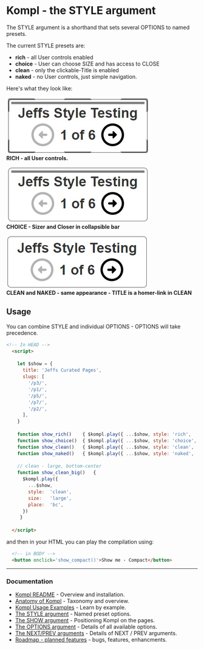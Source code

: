 # Kompl - the STYLE argument

The STYLE argument is a shorthand that sets several OPTIONS to named presets.

The current STYLE presets are:
  * **rich** - all User controls enabled
  * **choice** - User can choose SIZE and has access to CLOSE
  * **clean** - only the clickable-Title is enabled
  * **naked** - no User controls, just simple navigation.

Here's what they look like:

![Style RICH](kompl-style-rich.jpg)<br>
**RICH - all User controls.**

![Style CHOICE](kompl-style-choice.jpg)<br>
**CHOICE - Sizer and Closer in collapsible bar**

![Style CLEAN](kompl-style-clean.jpg)<br>
**CLEAN and NAKED - same appearance - TITLE is a homer-link in CLEAN**

## Usage

You can combine STYLE and individual OPTIONS - OPTIONS will take precedence.

```html
<!-- In HEAD -->
  <script>

    let $show = {
      title: 'Jeffs Curated Pages',
      slugs: [
        '/p3/',
        '/p1/',
        '/p5/',
        '/p7/',
        '/p2/',
      ],
    }

    function show_rich()    { $kompl.play({ ...$show, style: 'rich',    }) }
    function show_choice()  { $kompl.play({ ...$show, style: 'choice',  }) }
    function show_clean()   { $kompl.play({ ...$show, style: 'clean',   }) }
    function show_naked()   { $kompl.play({ ...$show, style: 'naked',   }) }

    // clean - large, bottom-center
    function show_clean_big()   {
      $kompl.play({
        ...$show,
        style:  'clean',
        size:   'large',
        place:  'bc',
      })
     }

  </script>
```

and then in your HTML you can play the compilation using:

```html
  <!-- in BODY -->
  <button onclick='show_compact()'>Show me - Compact</button>
```

---

### Documentation

* [Kompl README](../README.md) - Overview and installation.
* [Anatomy of Kompl](widget-anatomy.md) - Taxonomy and overview.
* [Kompl Usage Examples](example-usage.md) - Learn by example.
* [The STYLE argument](example-style.md) - Named preset options.
* [The SHOW argument](example-show.md) - Positioning Kompl on the pages.
* [The OPTIONS argument](example-options.md) - Details of all available options.
* [The NEXT/PREV arguments](example-label.md) - Details of NEXT / PREV arguments.
* [Roadmap - planned features](widget-roadmap.md) - bugs, features, enhancments.

